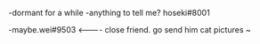 -dormant for a while
-anything to tell me? hoseki#8001

-maybe.wei#9503 <---- close friend. go send him cat pictures ~

<!---
psi8001/psi8001 is a ✨ special ✨ repository because its `README.md` (this file) appears on your GitHub profile.
You can click the Preview link to take a look at your changes.
--->
